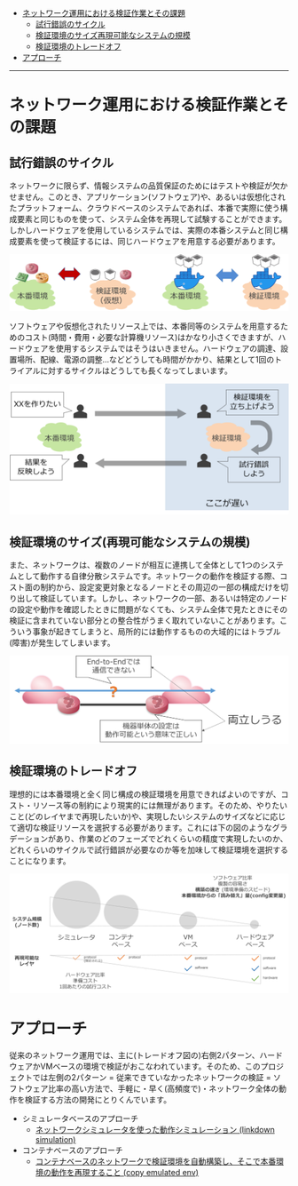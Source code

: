 <!-- TOC -->

- [ネットワーク運用における検証作業とその課題](#%E3%83%8D%E3%83%83%E3%83%88%E3%83%AF%E3%83%BC%E3%82%AF%E9%81%8B%E7%94%A8%E3%81%AB%E3%81%8A%E3%81%91%E3%82%8B%E6%A4%9C%E8%A8%BC%E4%BD%9C%E6%A5%AD%E3%81%A8%E3%81%9D%E3%81%AE%E8%AA%B2%E9%A1%8C)
    - [試行錯誤のサイクル](#%E8%A9%A6%E8%A1%8C%E9%8C%AF%E8%AA%A4%E3%81%AE%E3%82%B5%E3%82%A4%E3%82%AF%E3%83%AB)
    - [検証環境のサイズ再現可能なシステムの規模](#%E6%A4%9C%E8%A8%BC%E7%92%B0%E5%A2%83%E3%81%AE%E3%82%B5%E3%82%A4%E3%82%BA%E5%86%8D%E7%8F%BE%E5%8F%AF%E8%83%BD%E3%81%AA%E3%82%B7%E3%82%B9%E3%83%86%E3%83%A0%E3%81%AE%E8%A6%8F%E6%A8%A1)
    - [検証環境のトレードオフ](#%E6%A4%9C%E8%A8%BC%E7%92%B0%E5%A2%83%E3%81%AE%E3%83%88%E3%83%AC%E3%83%BC%E3%83%89%E3%82%AA%E3%83%95)
- [アプローチ](#%E3%82%A2%E3%83%97%E3%83%AD%E3%83%BC%E3%83%81)

<!-- /TOC -->

---

# ネットワーク運用における検証作業とその課題

## 試行錯誤のサイクル

ネットワークに限らず、情報システムの品質保証のためにはテストや検証が欠かせません。このとき、アプリケーション(ソフトウェア)や、あるいは仮想化されたプラットフォーム、クラウドベースのシステムであれば、本番で実際に使う構成要素と同じものを使って、システム全体を再現して試験することができます。しかしハードウェアを使用しているシステムでは、実際の本番システムと同じ構成要素を使って検証するには、同じハードウェアを用意する必要があります。

![trial-cycle1](fig/trial_cycle1.png)

ソフトウェアや仮想化されたリソース上では、本番同等のシステムを用意するためのコスト(時間・費用・必要な計算機リソース)はかなり小さくできますが、ハードウェアを使用するシステムではそうはいきません。ハードウェアの調達、設置場所、配線、電源の調整…などどうしても時間がかかり、結果として1回のトライアルに対するサイクルはどうしても長くなってしまいます。

![trial-cycle2](fig/trial_cycle2.png)

## 検証環境のサイズ(再現可能なシステムの規模)

また、ネットワークは、複数のノードが相互に連携して全体として1つのシステムとして動作する自律分散システムです。ネットワークの動作を検証する際、コスト面の制約から、設定変更対象となるノードとその周辺の一部の構成だけを切り出して検証しています。しかし、ネットワークの一部、あるいは特定のノードの設定や動作を確認したときに問題がなくても、システム全体で見たときにその検証に含まれていない部分との整合性がうまく取れていないことがあります。こういう事象が起きてしまうと、局所的には動作するものの大域的にはトラブル(障害)が発生してしまいます。

![env size](fig/env_size.png)

## 検証環境のトレードオフ

理想的には本番環境と全く同じ構成の検証環境を用意できればよいのですが、コスト・リソース等の制約により現実的には無理があります。そのため、やりたいこと(どのレイヤまで再現したいか)や、実現したいシステムのサイズなどに応じて適切な検証リソースを選択する必要があります。これには下の図のようなグラデーションがあり、作業のどのフェーズでどれくらいの精度で実現したいのか、どれくらいのサイクルで試行錯誤が必要なのか等を加味して検証環境を選択することになります。

![tradeoff](fig/tradeoff.png)

# アプローチ

従来のネットワーク運用では、主に(トレードオフ図の)右側2パターン、ハードウェアかVMベースの環境で検証がおこなわれています。そのため、このプロジェクトでは左側の2パターン = 従来できていなかったネットワークの検証 = ソフトウェア比率の高い方法で、手軽に・早く(高頻度で)・ネットワーク全体の動作を検証する方法の開発にとりくんでいます。

- シミュレータベースのアプローチ
    - [ネットワークシミュレータを使った動作シミュレーション (linkdown simulation)](../demo/linkdown_simulation/README.md)
- コンテナベースのアプローチ
    - [コンテナベースのネットワークで検証環境を自動構築し、そこで本番環境の動作を再現すること (copy emulated env)](../demo/copy_to_emulated_env/README.md)
